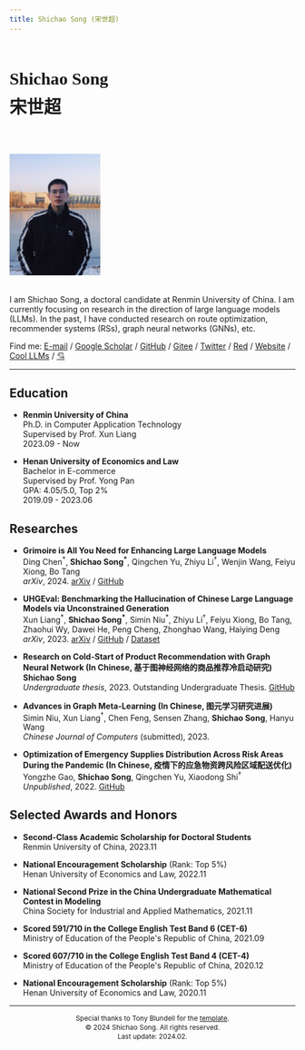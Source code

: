 ```yaml
---
title: Shichao Song (宋世超)
---
```


<br>

<p style="font-family: 'Times New Roman', KaiTi; font-size: 1.8em; line-height: 1.95em">
    <big><strong>Shichao Song</strong></big><br>
    <big><strong>宋世超</strong></big>
</p><br>

<img src='./assets/avatar.jpg' alt='avatar' width='160px'><br><br>

<p>
    I am Shichao Song, a doctoral candidate at Renmin University of China. I am currently focusing on research in the direction of large language models (LLMs). In the past, I have conducted research on route optimization, recommender systems (RSs), graph neural networks (GNNs), etc.
</p>

<p> Find me: 
    <a href='mailto:song.shichao@outlook.com'>E-mail</a> /
    <a href='https://scholar.google.com/citations?user=91cfp3wAAAAJ'>Google Scholar</a> /
    <a href='https://github.com/Ki-Seki'>GitHub</a> /
    <a href='https://gitee.com/ki_seki'>Gitee</a> /
    <a href='https://twitter.com/Ki_Seki_here'>Twitter</a> /
    <a href='https://www.xiaohongshu.com/user/profile/5b93c22a2169380001d3e50e'>Red</a> /
    <a href='https://ki-seki.github.io'>Website</a> /
    <a href='http://llms.cool'>Cool LLMs</a> /
    <a href='https://ki_seki.gitee.io/us'>💘</a>
</p>

------

## Education

- **Renmin University of China**  
    Ph.D. in Computer Application Technology  
    Supervised by Prof. Xun Liang  
    2023.09 - Now  

- **Henan University of Economics and Law**  
    Bachelor in E-commerce  
    Supervised by Prof. Yong Pan  
    GPA: 4.05/5.0, Top 2%  
    2019.09 - 2023.06  

## Researches

- **Grimoire is All You Need for Enhancing Large Language Models**  
    Ding Chen$^*$, **Shichao Song$^*$**, Qingchen Yu, Zhiyu Li$^†$, Wenjin Wang, Feiyu Xiong, Bo Tang  
    *arXiv*, 2024. 
    [arXiv](https://arxiv.org/abs/2401.03385) /
    [GitHub](https://github.com/IAAR-Shanghai/Grimoire)

- **UHGEval: Benchmarking the Hallucination of Chinese Large Language Models via Unconstrained Generation**  
    Xun Liang$^*$, **Shichao Song$^*$**, Simin Niu$^*$, Zhiyu Li$^†$, Feiyu Xiong, Bo Tang, Zhaohui Wy, Dawei He, Peng Cheng, Zhonghao Wang, Haiying Deng  
    *arXiv*, 2023. 
    [arXiv](https://arxiv.org/abs/2311.15296) /
    [GitHub](https://github.com/IAAR-Shanghai/UHGEval) /
    [Dataset](https://github.com/IAAR-Shanghai/UHGEval/blob/main/data/Xinhua/XinhuaHallucinations.json)

- **Research on Cold-Start of Product Recommendation with Graph Neural Network (In Chinese, 基于图神经网络的商品推荐冷启动研究)**  
    **Shichao Song**  
    *Undergraduate thesis*, 2023. Outstanding Undergraduate Thesis. 
    [GitHub](https://github.com/Ki-Seki/KGCN-pytorch-updated/tree/ugt-only)

- **Advances in Graph Meta-Learning (In Chinese, 图元学习研究进展)**  
    Simin Niu, Xun Liang$^†$, Chen Feng, Sensen Zhang, **Shichao Song**, Hanyu Wang  
    *Chinese Journal of Computers* (submitted), 2023.

- **Optimization of Emergency Supplies Distribution Across Risk Areas During the Pandemic (In Chinese, 疫情下的应急物资跨风险区域配送优化)**  
    Yongzhe Gao, **Shichao Song**, Qingchen Yu, Xiaodong Shi$^†$  
    *Unpublished*, 2022. 
    [GitHub](https://github.com/Ki-Seki/MOPSO-for-Distribution)

## Selected Awards and Honors

- **Second-Class Academic Scholarship for Doctoral Students**  
    Renmin University of China, 2023.11

- **National Encouragement Scholarship** (Rank: Top 5%)  
    Henan University of Economics and Law, 2022.11

- **National Second Prize in the China Undergraduate Mathematical Contest in Modeling**  
    China Society for Industrial and Applied Mathematics, 2021.11

- **Scored 591/710 in the College English Test Band 6 (CET-6)**  
    Ministry of Education of the People's Republic of China, 2021.09

- **Scored 607/710 in the College English Test Band 4 (CET-4)**  
    Ministry of Education of the People's Republic of China, 2020.12

- **National Encouragement Scholarship** (Rank: Top 5%)  
    Henan University of Economics and Law, 2020.11

------

<footer style='text-align:center; font-size:0.85em; line-height: 1.35em'>
    Special thanks to Tony Blundell for the <a href='https://github.com/tonyblundell/pandoc-bootstrap-template'>template</a>.<br>
    &copy; 2024 Shichao Song. All rights reserved.<br>
    Last update: 2024.02.
</footer>
<br>
